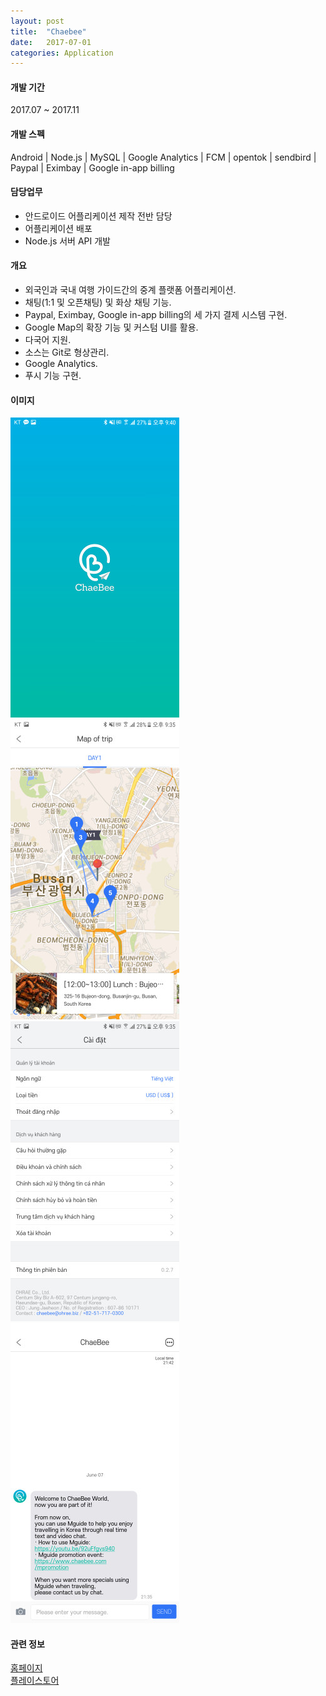 ```yaml
---
layout: post
title:  "Chaebee"
date:   2017-07-01
categories: Application
---
```


#### 개발 기간
2017.07 ~ 2017.11

#### 개발 스펙
Android | Node.js | MySQL | Google Analytics | FCM | opentok | sendbird | Paypal | Eximbay | Google in-app billing

#### 담당업무
- 안드로이드 어플리케이션 제작 전반 담당
- 어플리케이션 배포
- Node.js 서버 API 개발

#### 개요
- 외국인과 국내 여행 가이드간의 중계 플랫폼 어플리케이션.
- 채팅(1:1 및 오픈채팅) 및 화상 채팅 기능.
- Paypal, Eximbay, Google in-app billing의 세 가지 결제 시스템 구현.
- Google Map의 확장 기능 및 커스텀 UI를 활용.
- 다국어 지원.
- 소스는 Git로 형상관리.
- Google Analytics.
- 푸시 기능 구현.

#### 이미지
![Chaebee_0](/images/resized_chaebee_0.jpg)
![Chaebee_1](/images/resized_chaebee_1.jpg)
![Chaebee_2](/images/resized_chaebee_2.jpg)
![Chaebee_3](/images/resized_chaebee_3.jpg)

#### 관련 정보
[홈페이지](https://www.chaebee.com/)  
[플레이스토어](https://play.google.com/store/apps/details?id=biz.ohrae.fit&hl=ko)  